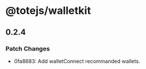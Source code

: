 # @totejs/walletkit

## 0.2.4

### Patch Changes

- 0fa8683: Add walletConnect recommanded wallets.
